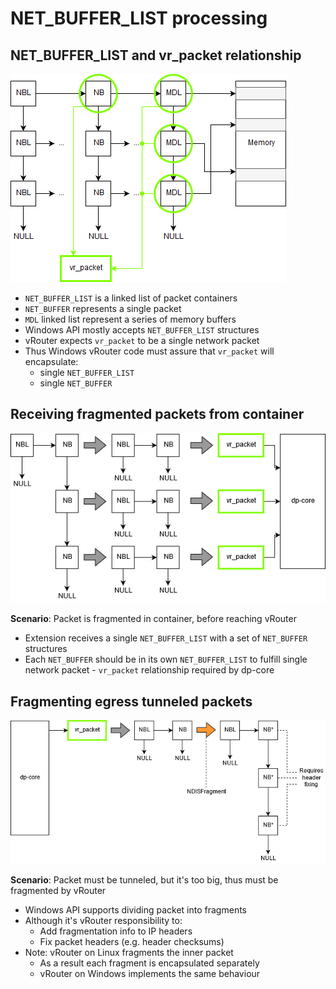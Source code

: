 # NET_BUFFER_LIST processing

## NET_BUFFER_LIST and vr_packet relationship

![nbl-vrpacket](nbl-fragmenting.png)

- `NET_BUFFER_LIST` is a linked list of packet containers
- `NET_BUFFER` represents a single packet
- `MDL` linked list represent a series of memory buffers
- Windows API mostly accepts `NET_BUFFER_LIST` structures
- vRouter expects `vr_packet` to be a single network packet
- Thus Windows vRouter code must assure that `vr_packet` will encapsulate:
    - single `NET_BUFFER_LIST`
    - single `NET_BUFFER`

## Receiving fragmented packets from container

![nbl-fragmented-container-input](nbl-fragmentation1.png)

**Scenario**: Packet is fragmented in container, before reaching vRouter

- Extension receives a single `NET_BUFFER_LIST` with a set of `NET_BUFFER` structures
- Each `NET_BUFFER` should be in its own `NET_BUFFER_LIST` to fulfill single network packet - `vr_packet` relationship required by dp-core

## Fragmenting egress tunneled packets

![nbl-fragmenting-egress-tunneled](nbl-fragmentation2.png)

**Scenario**: Packet must be tunneled, but it's too big, thus must be fragmented by vRouter

- Windows API supports dividing packet into fragments
- Although it's vRouter responsibility to:
    - Add fragmentation info to IP headers
    - Fix packet headers (e.g. header checksums)
- Note: vRouter on Linux fragments the inner packet
    - As a result each fragment is encapsulated separately
    - vRouter on Windows implements the same behaviour
